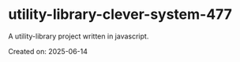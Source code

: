 # utility-library-clever-system-477

A utility-library project written in javascript.

Created on: 2025-06-14
